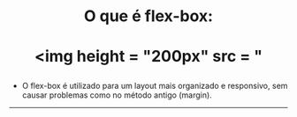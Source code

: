 <div align = center>
<h1> O que é flex-box: <h1>

<img height = "200px" src = "
</div>


* O flex-box é utilizado para um layout mais organizado e responsivo, sem causar problemas como no método antigo (margin).

---

